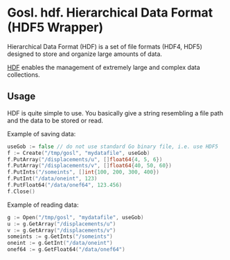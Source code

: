 # Gosl. hdf. Hierarchical Data Format (HDF5 Wrapper)

Hierarchical Data Format (HDF) is a set of file formats (HDF4, HDF5) designed to store and organize large amounts of data. 

[HDF](https://portal.hdfgroup.org/) enables the management of extremely large and complex data collections.

## Usage

HDF is quite simple to use. You basically give a string resembling a file path and the data to be stored or read.

Example of saving data:

```go
useGob := false // do not use standard Go binary file, i.e. use HDF5
f := Create("/tmp/gosl", "mydatafile", useGob)
f.PutArray("/displacements/u", []float64{4, 5, 6})
f.PutArray("/displacements/v", []float64{40, 50, 60})
f.PutInts("/someints", []int{100, 200, 300, 400})
f.PutInt("/data/oneint", 123)
f.PutFloat64("/data/onef64", 123.456)
f.Close()
```

Example of reading data:

```go
g := Open("/tmp/gosl", "mydatafile", useGob)
u := g.GetArray("/displacements/u")
v := g.GetArray("/displacements/v")
someints := g.GetInts("/someints")
oneint := g.GetInt("/data/oneint")
onef64 := g.GetFloat64("/data/onef64")
```
